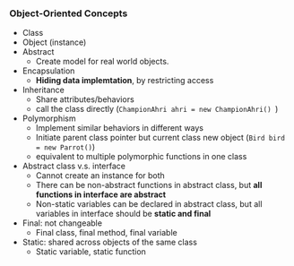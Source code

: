 ### Object-Oriented Concepts

- Class 
- Object (instance) 
- Abstract
  - Create model for real world objects.
- Encapsulation
  - **Hiding data implemtation**, by restricting access 
- Inheritance
  - Share attributes/behaviors
  - call the class directly (`ChampionAhri ahri = new ChampionAhri() `)
- Polymorphism
  - Implement similar behaviors in different ways
  - Initiate parent class pointer but current class new object (`Bird bird = new Parrot()`)
  - equivalent to multiple polymorphic functions in one class
- Abstract class v.s. interface
  - Cannot create an instance for both
  - There can be non-abstract functions in abstract class, but **all functions in interface are abstract** 
  - Non-static variables can be declared in abstract class, but all variables in interface should be **static and final**
- Final: not changeable
  - Final class, final method, final variable
- Static: shared across objects of the same class
  - Static variable, static function